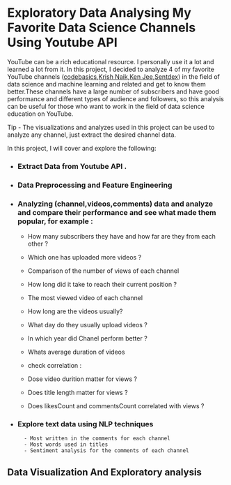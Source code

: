 # Exploratory Data Analysing My Favorite Data Science Channels Using Youtube API

YouTube can be a rich educational resource. I personally use it a lot and learned a lot from it. In this project, I decided to analyze 4 of my favorite YouTube channels ([codebasics](https://www.youtube.com/results?search_query=codebasics),[Krish Naik](https://www.youtube.com/user/krishnaik06),[Ken Jee](https://www.youtube.com/c/KenJee1),[Sentdex](https://www.youtube.com/c/sentdex)) in the field of data science and machine learning and related and get to know them better.These channels have a large number of subscribers and have good performance and different types of audience and followers, so this analysis can be useful for those who want to work in the field of data science education on YouTube.

Tip - The visualizations and analyzes used in this project can be used to analyze any channel, just extract the desired channel data.

In this project, I will cover and explore the following:

- ### Extract Data from Youtube API .
- ### Data Preprocessing and Feature Engineering
- ### Analyzing (channel,videos,comments) data and analyze and compare their performance and see what made them popular, for example :
    - How many subscribers they have and how far are they from each other ?
    - Which one has uploaded more videos ?
    - Comparison of the number of views of each channel
    - How long did it take to reach their current position ?
    - The most viewed video of each channel
    - How long are the videos usually?
    - What day do they usually upload videos ?
    - In which year did Chanel perform better ?
    - Whats average duration of videos 

    - check correlation :
    - Dose video durition matter for views ?
    - Does title length matter for views ? 
    - Does likesCount and commentsCount correlated with views ?  
    
- ### Explore text data using NLP techniques
        - Most written in the comments for each channel
        - Most words used in titles
        - Sentiment analysis for the comments of each channel
     
## Data Visualization And Exploratory analysis


     
 
 
